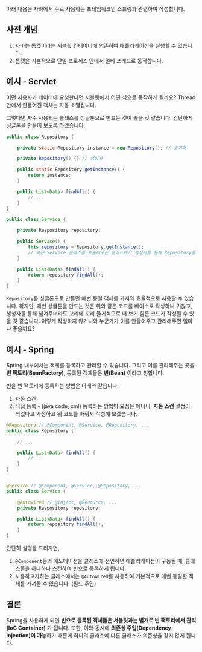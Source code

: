 아래 내용은 자바에서 주로 사용하는 프레임워크인 스프링과 관련하여 작성합니다.

## 사전 개념
1. 자바는 톰캣이라는 서블릿 컨테이너에 의존하여 애플리케이션을 실행할 수 있습니다.
2. 톰캣은 기본적으로 단일 프로세스 안에서 멀티 쓰레드로 동작합니다.

## 예시 - Servlet
어떤 사용자가 데이터에 요청한다면 서블릿에서 어떤 식으로 동작하게 될까요? Thread 안에서 만들어진 객체는 자동 소멸됩니다.

그렇다면 자주 사용되는 클래스를 싱글톤으로 만드는 것이 좋을 것 같습니다. 간단하게 싱글톤을 만들어 보도록 하겠습니다.

```java
public class Repository {

    private static Repository instance = new Repository(); // 초기화

    private Repository() {} // 생성자

    public static Repository getInstance() {
        return instance;
    }

    public List<Data> findAll() {
        // ...
    }
}
```

```java
public class Service {

    private Respository repository;

    public Service() {
        this.repository = Repository.getInstance();
        // 혹은 Service 클래스를 호출해주는 클래스에서 생성자를 통해 Repository를 넘어준다.
    }

    public List<Data> findAll() {
        return repository.findAll();
    }
}
```
`Repository`를 싱글톤으로 만들면 매번 동일 객체를 가져와 효율적으로 사용할 수 있습니다. 하지만, 매번 싱글톤을 만드는 것은 위와 같은 코드를 베이스로 작성하니 귀찮고, 생성자를 통해 넘겨주더라도 꼬리에 꼬리 물기식으로 더 보기 힘든 코드가 작성될 수 있을 것 같습니다. 이렇게 작성하지 않거니와 누군가가 이를 만들어주고 관리해주면 얼마나 좋을까요?

## 예시 - Spring
Spring 내부에서는 객체를 등록하고 관리할 수 있습니다. 그리고 이를 관리해주는 곳을 **빈 팩토리(BeanFactory)**, 등록된 객체들은 **빈(Bean)** 이라고 칭합니다.

빈을 빈 팩토리에 등록하는 방법은 아래와 같습니다.

1. 자동 스캔
2. 직접 등록 - (java code, xml)
등록하는 방법이 요점은 아니니, **자동 스캔** 설정이 되었다고 가정하고 위 코드를 바꿔서 작성해 보겠습니다.

```java
@Repository // @Component, @Service, @Repository, ...
public class Repository {

    // ...

    public List<Data> findAll() {
        // ...
    }
}
```

```java

@Service // @Component, @Service, @Repository, ...
public class Service {

    @Autowired // @Inject, @Resource, ...
    private Respository repository;

    public List<Data> findAll() {
        return repository.findAll();
    }
}
```
간단히 설명을 드리자면,

1. `@Component`등의 애노테이션을 클래스에 선언하면 애플리케이션이 구동될 때, 클래스들을 하나하나 스캔하여 빈으로 등록하게 됩니다. 
2. 사용하고자하는 클래스에서는 `@Autowired`를 사용하여 기본적으로 매번 동일한 객체를 가져올 수 있습니다. (필드 주입)

## 결론
Spring을 사용하게 되면 **빈으로 등록된 객체들은 서블릿과는 별개로 빈 팩토리에서 관리(IoC Container)** 가 됩니다. 또한, 이와 동시에 **의존성 주입(Dependency Injection)이 가능**하기 때문에 하나의 클래스에 다른 클래스가 의존성을 갖지 않게 됩니다.
